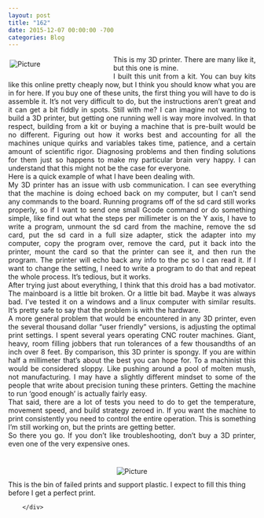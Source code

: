 ```yaml
---
layout: post
title: "162"
date: 2015-12-07 00:00:00 -700
categories: Blog
---
```


<div class="blog-content">
				<span class='imgPusher' style='float:left;height:0px'></span><span style='display: table;width:214px;position:relative;float:left;max-width:100%;;clear:left;margin-top:1px;*margin-top:2px'><a><img src="/uploads/1/1/9/3/11936545/9249864084b.jpg?196" style="margin-top: 5px; margin-bottom: 10px; margin-left: 0px; margin-right: 10px; border-width:1px;padding:3px; max-width:100%" alt="Picture" class="galleryImageBorder wsite-image"></a><span style="display: table-caption; caption-side: bottom; font-size: 90%; margin-top: -10px; margin-bottom: 10px; text-align: center;" class="wsite-caption"></span></span> <div class="paragraph" style="text-align:justify;display:block;"><span><span>This is my 3D printer. There are many like it, but this one is mine. </span></span><br><span><span>I built this unit from a kit. You can buy kits like this online pretty cheaply now, but I think you should know what you are in for here. If you buy one of these units, the first thing you will have to do is assemble it. It&rsquo;s not very difficult to do, but the instructions aren&rsquo;t great and it can get a bit fiddly in spots. Still with me? I can imagine not wanting to build a 3D printer, but getting one running well is way more involved. In that respect, building from a kit or buying a machine that is pre-built would be no different. Figuring out how it works best and accounting for all the machines unique quirks and variables takes time, patience, and a certain amount of scientific rigor. Diagnosing problems and then finding solutions for them just so happens to make my particular brain very happy. I can understand that this might not be the case for everyone.</span></span><br><span><span>Here is a quick example of what I have been dealing with.</span></span><br><span><span>My 3D printer has an issue with usb communication. I can see everything that the machine is doing echoed back on my computer, but I can&rsquo;t send any commands to the board. Running programs off of the sd card still works properly, so if I want to send one small Gcode command or do something simple, like find out what the steps per millimeter is on the Y axis, I have to write a program, unmount the sd card from the machine, remove the sd card, put the sd card in a full size adapter, stick the adapter into my computer, copy the program over, remove the card, put it back into the printer, mount the card so that the printer can see it, and then run the program. The printer will echo back any info to the pc so I can read it. If I want to change the setting, I need to write a program to do that and repeat the whole process. It&rsquo;s tedious, but it works.</span></span><br><span><span>After trying just about everything, I think that this droid has a bad motivator. The mainboard is a little bit broken. Or a little bit bad. Maybe it was always bad. I&rsquo;ve tested it on a windows and a linux computer with similar results. It&rsquo;s pretty safe to say that the problem is with the hardware.</span></span><br><span><span>A more general problem that would be encountered in any 3D printer, even the several thousand dollar &ldquo;user friendly&rdquo; versions, is adjusting the optimal print settings. I spent several years operating CNC router machines. Giant, heavy, room filling jobbers that run tolerances of a few thousandths of an inch over 8 feet. By comparison, this 3D printer is spongy. If you are within half a millimeter that&rsquo;s about the best you can hope for. To a machinist this would be considered sloppy. Like pushing around a pool of molten mush, not manufacturing. I may have a slightly different mindset to some of the people that write about precision tuning these printers. Getting the machine to run &lsquo;good enough&rsquo; is actually fairly easy. </span></span><br><span><span>That said, there are a lot of tests you need to do to get the temperature, movement speed, and build strategy zeroed in. If you want the machine to print consistently you need to control the entire operation. This is something I&rsquo;m still working on, but the prints are getting better. </span></span><br><span><span>So there you go. If you don&rsquo;t like troubleshooting, don&rsquo;t buy a 3D printer, even one of the very expensive ones. </span></span></div> <hr style="width:100%;clear:both;visibility:hidden;">  <div><div class="wsite-image wsite-image-border-none " style="padding-top:10px;padding-bottom:10px;margin-left:0;margin-right:0;text-align:center"> <a> <img src="/uploads/1/1/9/3/11936545/6797182_orig.jpg" alt="Picture" style="width:auto;max-width:100%"> </a> <div style="display:block;font-size:90%"></div> </div></div>  <div class="paragraph" style="text-align:left;">This is the bin of failed prints and support plastic. I expect to fill this thing before I get a perfect print.</div>

		</div>
        